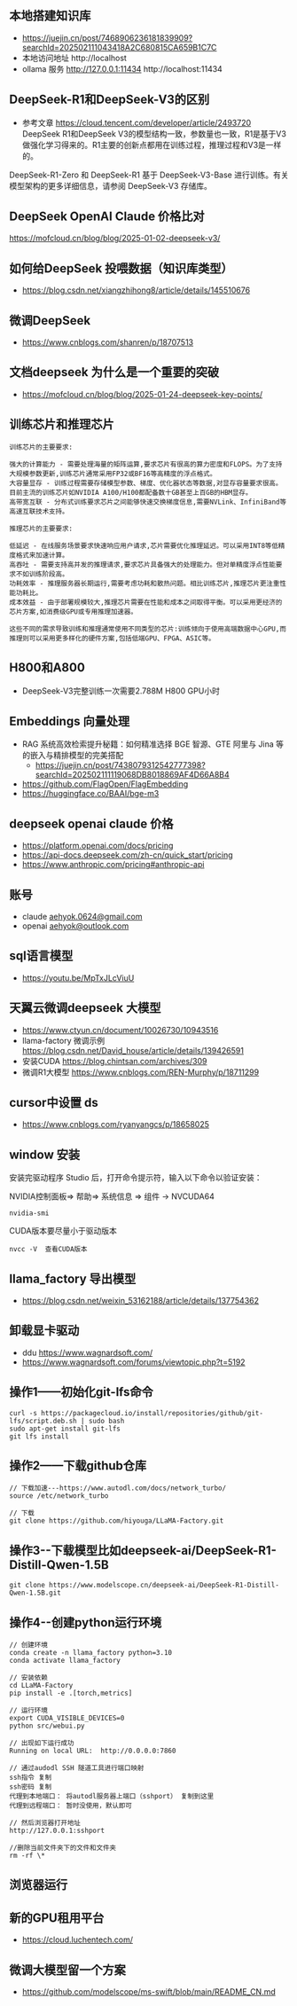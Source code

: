 ## 本地搭建知识库
- https://juejin.cn/post/7468906236181839909?searchId=202502111043418A2C680815CA659B1C7C
- 本地访问地址 http://localhost
- ollama 服务 http://127.0.0.1:11434 http://localhost:11434
## DeepSeek-R1和DeepSeek-V3的区别
- 参考文章 https://cloud.tencent.com/developer/article/2493720
DeepSeek R1和DeepSeek V3的模型结构一致，参数量也一致，R1是基于V3做强化学习得来的。R1主要的创新点都用在训练过程，推理过程和V3是一样的。

DeepSeek-R1-Zero 和 DeepSeek-R1 基于 DeepSeek-V3-Base 进行训练。有关模型架构的更多详细信息，请参阅 DeepSeek-V3 存储库。

## DeepSeek OpenAI Claude 价格比对
https://mofcloud.cn/blog/blog/2025-01-02-deepseek-v3/


## 如何给DeepSeek 投喂数据（知识库类型）
- https://blog.csdn.net/xiangzhihong8/article/details/145510676

## 微调DeepSeek 
- https://www.cnblogs.com/shanren/p/18707513


## 文档deepseek 为什么是一个重要的突破
- https://mofcloud.cn/blog/blog/2025-01-24-deepseek-key-points/


## 训练芯片和推理芯片
```
训练芯片的主要要求:

强大的计算能力 - 需要处理海量的矩阵运算,要求芯片有很高的算力密度和FLOPS。为了支持大规模参数更新,训练芯片通常采用FP32或BF16等高精度的浮点格式。
大容量显存 - 训练过程需要存储模型参数、梯度、优化器状态等数据,对显存容量要求很高。目前主流的训练芯片如NVIDIA A100/H100都配备数十GB甚至上百GB的HBM显存。
高带宽互联 - 分布式训练要求芯片之间能够快速交换梯度信息,需要NVLink、InfiniBand等高速互联技术支持。

推理芯片的主要要求:

低延迟 - 在线服务场景要求快速响应用户请求,芯片需要优化推理延迟。可以采用INT8等低精度格式来加速计算。
高吞吐 - 需要支持高并发的推理请求,要求芯片具备强大的处理能力。但对单精度浮点性能要求不如训练阶段高。
功耗效率 - 推理服务器长期运行,需要考虑功耗和散热问题。相比训练芯片,推理芯片更注重性能功耗比。
成本效益 - 由于部署规模较大,推理芯片需要在性能和成本之间取得平衡。可以采用更经济的芯片方案,如消费级GPU或专用推理加速器。

这些不同的需求导致训练和推理通常使用不同类型的芯片:训练倾向于使用高端数据中心GPU,而推理则可以采用更多样化的硬件方案,包括低端GPU、FPGA、ASIC等。
```


## H800和A800
- DeepSeek-V3完整训练一次需要2.788M H800 GPU小时


## Embeddings 向量处理
- RAG 系统高效检索提升秘籍：如何精准选择 BGE 智源、GTE 阿里与 Jina 等的嵌入与精排模型的完美搭配
  - https://juejin.cn/post/7438079312542777398?searchId=202502111119068DB8018869AF4D66A8B4
- https://github.com/FlagOpen/FlagEmbedding
- https://huggingface.co/BAAI/bge-m3

## deepseek openai claude 价格
- https://platform.openai.com/docs/pricing
- https://api-docs.deepseek.com/zh-cn/quick_start/pricing
- https://www.anthropic.com/pricing#anthropic-api

## 账号
- claude aehyok.0624@gmail.com
- openai aehyok@outlook.com

## sql语言模型
- https://youtu.be/MpTxJLcViuU

## 天翼云微调deepseek 大模型
- https://www.ctyun.cn/document/10026730/10943516
- llama-factory 微调示例 https://blog.csdn.net/David_house/article/details/139426591
- 安装CUDA https://blog.chintsan.com/archives/309
- 微调R1大模型 https://www.cnblogs.com/REN-Murphy/p/18711299 
## cursor中设置 ds
- https://www.cnblogs.com/ryanyangcs/p/18658025


## window 安装
安装完驱动程序 Studio 后，打开命令提示符，输入以下命令以验证安装：

NVIDIA控制面板=> 帮助=> 系统信息 => 组件 -> NVCUDA64
```
nvidia-smi
```

CUDA版本要尽量小于驱动版本

```
nvcc -V  查看CUDA版本
```


## llama_factory 导出模型
- https://blog.csdn.net/weixin_53162188/article/details/137754362

## 卸载显卡驱动
- ddu https://www.wagnardsoft.com/
- https://www.wagnardsoft.com/forums/viewtopic.php?t=5192





## 操作1——初始化git-lfs命令
```
curl -s https://packagecloud.io/install/repositories/github/git-lfs/script.deb.sh | sudo bash
sudo apt-get install git-lfs
git lfs install

```


## 操作2——下载github仓库
```
// 下载加速---https://www.autodl.com/docs/network_turbo/
source /etc/network_turbo

// 下载
git clone https://github.com/hiyouga/LLaMA-Factory.git
```


## 操作3--下载模型比如deepseek-ai/DeepSeek-R1-Distill-Qwen-1.5B
```
git clone https://www.modelscope.cn/deepseek-ai/DeepSeek-R1-Distill-Qwen-1.5B.git
```

## 操作4--创建python运行环境
```
// 创建环境
conda create -n llama_factory python=3.10
conda activate llama_factory

// 安装依赖
cd LLaMA-Factory
pip install -e .[torch,metrics]

// 运行环境
export CUDA_VISIBLE_DEVICES=0
python src/webui.py

// 出现如下运行成功
Running on local URL:  http://0.0.0.0:7860

// 通过audodl SSH 隧道工具进行端口映射
ssh指令 复制
ssh密码 复制
代理到本地端口： 将autodl服务器上端口（sshport） 复制到这里
代理到远程端口： 暂时没使用，默认即可

// 然后浏览器打开地址
http://127.0.0.1:sshport

//删除当前文件夹下的文件和文件夹
rm -rf \*

```

## 浏览器运行

## 新的GPU租用平台
- https://cloud.luchentech.com/


## 微调大模型留一个方案
- https://github.com/modelscope/ms-swift/blob/main/README_CN.md